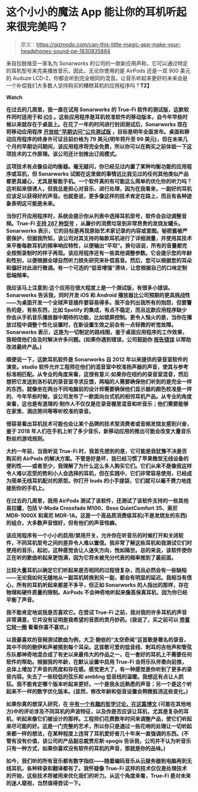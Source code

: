 # 这个小小的魔法 App 能让你的耳机听起来很完美吗？

> 原文：<https://gizmodo.com/can-this-little-magic-app-make-your-headphones-sound-pe-1830835884>

来自拉脱维亚一家名为 Sonarworks 的公司的一款新应用声称，它可以通过特定的耳机型号来完美播放音乐。因此，无论你使用的是 AirPods 还是一双 900 美元的 Auduze LCD-2，你都会听到完全相同的混音。让音乐听起来更好的未来会是一个补偿我们大多数人坚持购买的糟糕耳机的应用程序吗？**T2】**

**Watch**

**在过去的几周里，我一直在试用 Sonarworks 的 True-Fi 软件的测试版，这款软件同时适用于和 [iOS](https://itunes.apple.com/gb/app/sonarworks-true-fi/id1363898701?mt=8&ign-mpt=uo%3D2) 。这些应用程序是耳机校准软件的移动版本，自今年早些时候以来就存在于桌面上。在花了一年的时间进行封闭测试后，Sonarworks 现在将移动应用程序 [开放给“早期访问”公共测试版](https://www.sonarworks.com/truefi/early-access) ，目标是明年全面发布。桌面和移动应用程序的终身许可证目前价格为 79 美元(明年将升至 99 美元)，但在未来几个月的早期访问期间，该应用程序将完全免费，所以你可以在购买之前体验一下这项技术的工作原理。该公司还计划推出订阅模式。**

**这项技术有点像自动均衡器。毫无疑问，你已经见过内置了某种均衡功能的应用程序或耳机，但 Sonarworks 试图在这里做的事情远比我见过的任何其他类似产品都更具雄心，尤其是智能手机。一个软件真的有可能这么简单的优化你的听力吗？这听起来很诱人，但我总是担心对音乐、进行处理，因为在我看来，一副好的耳机应该足以获得好的声音。也就是说，更多像这样的技术肯定在路上，而且有各种迹象表明这可能是未来。**

**当你打开应用程序时，系统会提示你从列表中选择耳机型号，软件会自动调整音频。True-Fi [支持 287 种型号](https://www.sonarworks.com/truefi/headphones) ，从廉价的消费垃圾到非常昂贵的发烧友罐头。Sonarworks 表示，它的目标是再现原始艺术家记录的内容或意图。秘密酱被严密保护，但据我所知，该公司对其支持的每款耳机进行了详细测量，并使用其技术来平衡每款耳机的频率响应特性，以便输出“平坦”。换句话说，所有的音量都完全按照录制时的样子再现。该应用程序还有一些其他调整参数。它会提示您的年龄和性别，以便根据全球自然听力损失研究来补偿高音。然后，您可以根据您的耳朵和偏好对此进行微调。有一个可选的“低音增强”滑块，让您根据自己的口味定制低端频率。** 

**我应该马上注意到:这个应用在很大程度上是一个测试版，有很多小错误。Sonarworks 告诉我，同时开发 iOS 和 Android 播放器比公司预期的更具挑战性——为桌面开发一个全球声音插件要容易得多。我不会列出我所有的抱怨，但要警告的是，有些东西，比如 Spotify 的集成，有点不稳定，而且这款应用程序缺少你会从手机音乐播放器中期待的功能，比如锁屏控制。更令人恼火的是，当你在播放过程中调整个性化设置时，在新设置生效之前会有一点轻微的听觉故障。Sonarworks 表示，这是为一切制定的路线图，鉴于桌面应用程序的工作效果，我相信他们会及时解决许多问题。(如果你遇到错误，公司鼓励你 [报告错误](https://sonarworks.typeform.com/to/POLxvd) 以帮助改进最终产品。)**

**顺便说一下，这款耳机软件是 Sonarworks 自 2012 年以来提供的录音室软件的演变。studio 软件允许工程师在他们的混音室中校准扬声器的声音，使其与参考标准相匹配。从专业的角度来看，这很有意义:如果你在纽约的录音室混音，然后想把它发送到洛杉矶的录音室寻求反馈，两端的人需要确保他们听到的是完全一样的东西，就像坐在两台不同电脑前的设计师需要确保他们显示器的颜色校准是一样的**。**今年早些时候，该公司发布了一款面向台式机的相邻耳机产品。从专业的角度来看，这也是有道理的:制作人不仅仅是在录音棚里混音和听音乐；他们需要能够在家里、酒店房间等等听校准的录音。**

**很容易看出耳机技术可能也会让某个品牌的技术型消费者或音频发烧友感到兴奋，鉴于 2018 年人们在手机上听了多少音乐，新移动应用的推出可能会改变大量音乐粉丝的游戏规则。**

**大约一年前，当我听说 True-Fi 时，我首先想到的是，它可能是我犹豫不决是否购买的 AirPods 的解决方案。不管是好是坏，我已经习惯了苹果微型无线设备的便利性——或者至少，我理解了为什么这么多人购买它们。它们从来不是像我这样令人难以忍受的势利小人会选择的耳机，但在实践中，它们非常容易使用，已经成为简单无线耳机配对的原型。你打开 buds 的小手提袋，它们就可以毫不费力地连接到你的手机上。**

**在过去的几周里，我用 AirPods 测试了该软件，还测试了该软件支持的一些其他易拉罐，包括 V-Moda Crossfade M100、Bose QuietComfort 35、索尼 MDR-1000X 和索尼 MDR-1A。这是一个高品质消费级耳机(不是发烧友的东西)的组合，大多数声音很好，但有他们的声音怪癖。**

**该应用程序有一个小小的启用/禁用开关，允许你在听音乐的时候打开和关闭软件，不同耳机型号之间的差异令人难以置信。我非常了解这些耳机和我测试它们时使用的音乐，起初，这种感觉会让人迷失方向，恍如隔世。总的来说，该软件使你正在听的歌曲听起来更饱满，因为它将未被充分代表的频率推到了最前面。**

**比较大量耳机以确定它们听起来是否相同的过程很复杂，而且必然会有一些缺陷——无论我如何无缝地从一副耳机转换到另一副，都会有明显的延迟。我相当有信心，所有的耳机听起来都差不多平，但正如 Sonarworks 的人指出的那样，存在物理和硬件质量的限制。AirPods 不会神奇地听起来像高保真耳机，因为你已经平衡了声音。** 

**我不能肯定地说我是否喜欢它。在尝试 True-Fi 之前，我对我的许多耳机的声音非常满意，它并没有证明是我希望的音质的灵丹妙药。(我说了，买之前可以 [带着它转一圈](https://www.sonarworks.com/truefi/early-access) 看看你喜不喜欢。)** 

**以我最喜欢的音频测试歌曲为例，大卫·鲍依的“太空奇闻”这首歌是著名的录音，其中不同的鲍伊和声被摇到每个耳朵。这首歌可爱的低音线、刺耳的吉他声和管弦乐队都神奇地混合成了有史以来最伟大的作品之一，在一套好的耳机上不需要任何软件的帮助。根据我的年龄，在默认设置中启用 True-Fi 会将乐队伴奏向前推，总体上增加了声音的亮度和存在感。感觉更大了，有一种感觉是你听到了更多的录音内容。失去了一些较低的弦乐和 ambling 低音线的温暖。我想这有点让人抓狂。我不能肯定哪个版本听起来更好。一个是我永远熟悉的声音；另一个是这个听起来不一样的数字优化版本。(显然，修改年龄和低音设置会稍微抵消这些变化。)**

**如果你真的想深入研究，在 [中有一个有趣的哲学讨论，在这篇博文](https://www.innerfidelity.com/content/true-fi-headphone-software-correction) (可能在其他地方)中的评论涉及不同耳机的声波特征，以及你是否应该让耳机，尤其是复杂的耳机，听起来像它们被设计的那样。工程师们花费数年时间来调整产品，使它们听起来尽可能的好。这是一门完整的艺术，所以你只是通过一些花哨的处理让一切听起来都一样的想法，在某种程度上违背了耳机爱好者几十年来一直强调的东西。(不管有没有价值，该公司的产品副总裁贾尼斯·spoģis 告诉我，公司并不认为听音乐只有一种方式，如果你喜欢没有软件的耳机的声音，那就是你的品味。)**

**如今，我们听的所有音乐都有数字指纹——随着编码音乐从云服务器到电脑再到无线耳机，各种转录和翻译都有了。我怀疑像 True-Fi 这样的技术仅仅是处理技术的开始，这些技术将被用来优化我们的听力。从这个角度来看，True-Fi 是对未来的迷人窥视，当然值得尝试一下。**